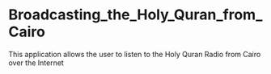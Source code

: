 # Broadcasting_the_Holy_Quran_from_Cairo
 This application allows the user to listen to the Holy Quran Radio from Cairo over the Internet
